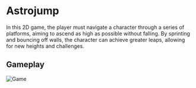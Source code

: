 # Astrojump
In this 2D game, the player must navigate a character through a series of platforms, aiming to ascend as high as possible without falling. By sprinting and bouncing off walls, the character can achieve greater leaps, allowing for new heights and challenges.

## Gameplay

![Game](res/gameplay.gif)
